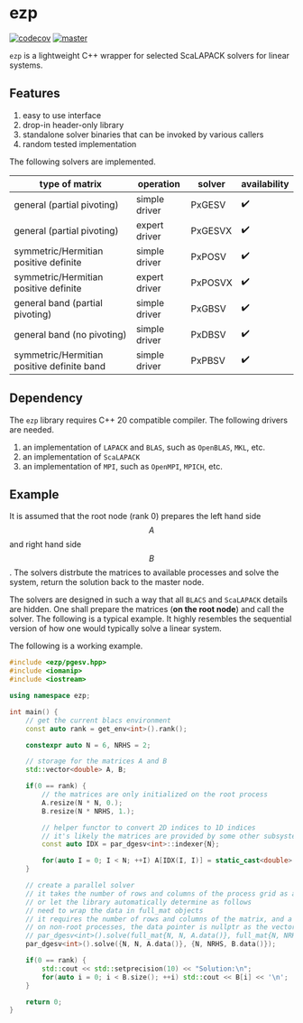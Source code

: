 # ezp

[![codecov](https://codecov.io/gh/TLCFEM/ezp/graph/badge.svg?token=ME0M312F5M)](https://codecov.io/gh/TLCFEM/ezp)
[![master](https://github.com/TLCFEM/ezp/actions/workflows/master.yml/badge.svg?branch=master)](https://github.com/TLCFEM/ezp/actions/workflows/master.yml)

`ezp` is a lightweight C++ wrapper for selected ScaLAPACK solvers for linear systems.

## Features

1. easy to use interface
2. drop-in header-only library
3. standalone solver binaries that can be invoked by various callers
4. random tested implementation

The following solvers are implemented.

| type of matrix                             | operation     | solver  | availability |
|--------------------------------------------|---------------|---------|--------------|
| general (partial pivoting)                 | simple driver | PxGESV  | ✔️           |
| general (partial pivoting)                 | expert driver | PxGESVX | ✔️           |
| symmetric/Hermitian positive definite      | simple driver | PxPOSV  | ✔️           |
| symmetric/Hermitian positive definite      | expert driver | PxPOSVX | ✔️           |
| general band (partial pivoting)            | simple driver | PxGBSV  | ✔️           |
| general band (no pivoting)                 | simple driver | PxDBSV  | ✔️           |
| symmetric/Hermitian positive definite band | simple driver | PxPBSV  | ✔️           |

## Dependency

The `ezp` library requires C++ 20 compatible compiler.
The following drivers are needed.

1. an implementation of `LAPACK` and `BLAS`, such as `OpenBLAS`, `MKL`, etc.
2. an implementation of `ScaLAPACK`
3. an implementation of `MPI`, such as `OpenMPI`, `MPICH`, etc.

## Example

It is assumed that the root node (rank 0) prepares the left hand side $$A$$ and right hand side $$B$$.
The solvers distrbute the matrices to available processes and solve the system, return the solution back to the master node.

The solvers are designed in such a way that all `BLACS` and `ScaLAPACK` details are hidden.
One shall prepare the matrices (**on the root node**) and call the solver.
The following is a typical example.
It highly resembles the sequential version of how one would typically solve a linear system.

The following is a working example.

```cpp
#include <ezp/pgesv.hpp>
#include <iomanip>
#include <iostream>

using namespace ezp;

int main() {
    // get the current blacs environment
    const auto rank = get_env<int>().rank();

    constexpr auto N = 6, NRHS = 2;

    // storage for the matrices A and B
    std::vector<double> A, B;

    if(0 == rank) {
        // the matrices are only initialized on the root process
        A.resize(N * N, 0.);
        B.resize(N * NRHS, 1.);

        // helper functor to convert 2D indices to 1D indices
        // it's likely the matrices are provided by some other subsystem
        const auto IDX = par_dgesv<int>::indexer{N};

        for(auto I = 0; I < N; ++I) A[IDX(I, I)] = static_cast<double>(I);
    }

    // create a parallel solver
    // it takes the number of rows and columns of the process grid as arguments
    // or let the library automatically determine as follows
    // need to wrap the data in full_mat objects
    // it requires the number of rows and columns of the matrix, and a pointer to the data
    // on non-root processes, the data pointer is nullptr as the vector is empty
    // par_dgesv<int>().solve(full_mat{N, N, A.data()}, full_mat{N, NRHS, B.data()});
    par_dgesv<int>().solve({N, N, A.data()}, {N, NRHS, B.data()});

    if(0 == rank) {
        std::cout << std::setprecision(10) << "Solution:\n";
        for(auto i = 0; i < B.size(); ++i) std::cout << B[i] << '\n';
    }

    return 0;
}
```
